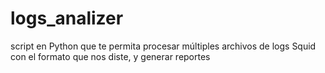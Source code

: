 # logs_analizer
script en Python que te permita procesar múltiples archivos de logs Squid con el formato que nos diste, y generar reportes
